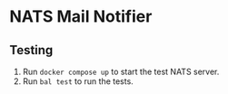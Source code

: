 # NATS Mail Notifier

## Testing

1. Run `docker compose up` to start the test NATS server.
2. Run `bal test` to run the tests.
